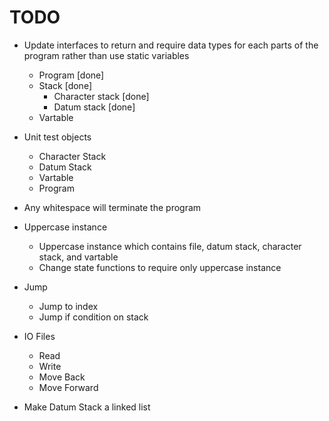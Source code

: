 # TODO

- Update interfaces to return and require data types for each parts of the program rather than use static variables
	- Program [done]
	- Stack [done]
		- Character stack [done]
		- Datum stack [done]
	- Vartable

- Unit test objects
	- Character Stack
	- Datum Stack
	- Vartable
	- Program

- Any whitespace will terminate the program

- Uppercase instance
	- Uppercase instance which contains file, datum stack, character stack, and vartable
	- Change state functions to require only uppercase instance

- Jump
	- Jump to index
	- Jump if condition on stack

- IO Files
	- Read
	- Write
	- Move Back
	- Move Forward

- Make Datum Stack a linked list